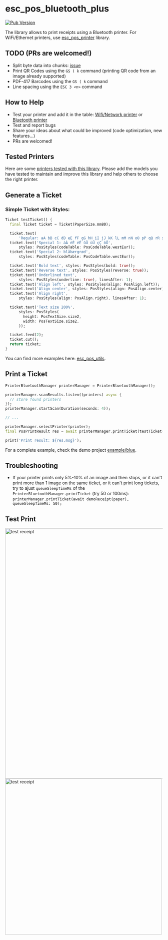 # esc_pos_bluetooth_plus

[![Pub Version](https://img.shields.io/pub/v/esc_pos_bluetooth)](https://pub.dev/packages/esc_pos_bluetooth)

The library allows to print receipts using a Bluetooth printer. For WiFi/Ethernet printers, use [esc_pos_printer](https://github.com/andrey-ushakov/esc_pos_printer) library.


## TODO (PRs are welcomed!)
* Split byte data into chunks: [issue](https://github.com/andrey-ushakov/esc_pos_bluetooth/issues/5)
* Print QR Codes using the `GS ( k` command (printing QR code from an image already supported)
* PDF-417 Barcodes using the `GS ( k` command
* Line spacing using the `ESC 3 <n>` command

## How to Help
* Test your printer and add it in the table: [Wifi/Network printer](https://github.com/andrey-ushakov/esc_pos_printer/blob/master/printers.md) or [Bluetooth printer](https://github.com/andrey-ushakov/esc_pos_bluetooth/blob/master/printers.md)
* Test and report bugs
* Share your ideas about what could be improved (code optimization, new features...)
* PRs are welcomed!


## Tested Printers
Here are some [printers tested with this library](printers.md). Please add the models you have tested to maintain and improve this library and help others to choose the right printer.


## Generate a Ticket

### Simple Ticket with Styles:
```dart
Ticket testTicket() {
  final Ticket ticket = Ticket(PaperSize.mm80);

  ticket.text(
      'Regular: aA bB cC dD eE fF gG hH iI jJ kK lL mM nN oO pP qQ rR sS tT uU vV wW xX yY zZ');
  ticket.text('Special 1: àÀ èÈ éÉ ûÛ üÜ çÇ ôÔ',
      styles: PosStyles(codeTable: PosCodeTable.westEur));
  ticket.text('Special 2: blåbærgrød',
      styles: PosStyles(codeTable: PosCodeTable.westEur));

  ticket.text('Bold text', styles: PosStyles(bold: true));
  ticket.text('Reverse text', styles: PosStyles(reverse: true));
  ticket.text('Underlined text',
      styles: PosStyles(underline: true), linesAfter: 1);
  ticket.text('Align left', styles: PosStyles(align: PosAlign.left));
  ticket.text('Align center', styles: PosStyles(align: PosAlign.center));
  ticket.text('Align right',
      styles: PosStyles(align: PosAlign.right), linesAfter: 1);

  ticket.text('Text size 200%',
      styles: PosStyles(
        height: PosTextSize.size2,
        width: PosTextSize.size2,
      ));

  ticket.feed(2);
  ticket.cut();
  return ticket;
}
```

You can find more examples here: [esc_pos_utils](https://github.com/andrey-ushakov/esc_pos_utils).


## Print a Ticket

```dart
PrinterBluetoothManager printerManager = PrinterBluetoothManager();

printerManager.scanResults.listen((printers) async {
  // store found printers
});
printerManager.startScan(Duration(seconds: 4));

// ...

printerManager.selectPrinter(printer);
final PosPrintResult res = await printerManager.printTicket(testTicket());

print('Print result: ${res.msg}');
```

For a complete example, check the demo project [example/blue](example/blue).


## Troubleshooting
* If your printer prints only 5%-10% of an image and then stops, or it can't print more than 1 image on the same ticket, or it can't print long tickets, try to ajust `queueSleepTimeMs` of the `PrinterBluetoothManager.printTicket` (try 50 or 100ms): `printerManager.printTicket(await demoReceipt(paper), queueSleepTimeMs: 50);`


## Test Print
<img src="https://github.com/andrey-ushakov/esc_pos_printer/blob/master/example/receipt2.jpg?raw=true" alt="test receipt" height="800"/>

<img src="https://github.com/andrey-ushakov/esc_pos_printer/blob/master/example/receipt.jpg?raw=true" alt="test receipt" height="500"/>
